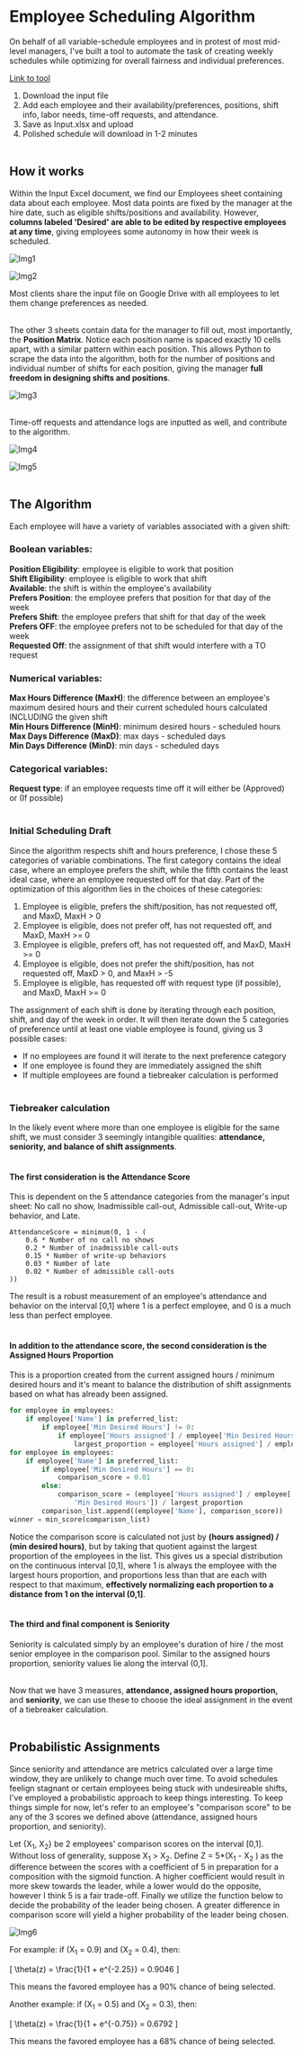 # Employee Scheduling Algorithm

On behalf of all variable-schedule employees and in protest of most mid-level managers, I've built a tool to automate the task of creating weekly schedules while optimizing for overall fairness and individual preferences.

[Link to tool](https://brananharrison.github.io/EmployeeScheduler/)

1) Download the input file
2) Add each employee and their availability/preferences, positions, shift info, labor needs, time-off requests, and attendance.
3) Save as Input.xlsx and upload
4) Polished schedule will download in 1-2 minutes <br><br>


## How it works

Within the Input Excel document, we find our Employees sheet containing data about each employee. Most data points are fixed by the manager at the hire date, such as eligible shifts/positions and availability. However, **columns labeled 'Desired' are able to be edited by respective employees at any time**, giving employees some autonomy in how their week is scheduled. 

![Img1](https://github.com/brananharrison/EmployeeScheduler/blob/master/img/sched1.png)

![Img2](https://github.com/brananharrison/EmployeeScheduler/blob/master/img/sched2.png)

Most clients share the input file on Google Drive with all employees to let them change preferences as needed. <br><br>


The other 3 sheets contain data for the manager to fill out, most importantly, the **Position Matrix**. Notice each position name is spaced exactly 10 cells apart, with a similar pattern within each position. This allows Python to scrape the data into the algorithm, both for the number of positions and individual number of shifts for each position, giving the manager **full freedom in designing shifts and positions**.

![Img3](https://github.com/brananharrison/EmployeeScheduler/blob/master/img/sched3.png)

<br>
Time-off requests and attendance logs are inputted as well, and contribute to the algorithm.

![Img4](https://github.com/brananharrison/EmployeeScheduler/blob/master/img/sched4.png)

![Img5](https://github.com/brananharrison/EmployeeScheduler/blob/master/img/sched5.png) <br><br>


## The Algorithm

Each employee will have a variety of variables associated with a given shift:

### Boolean variables:
**Position Eligibility**: employee is eligible to work that position <br>
**Shift Eligibility**: employee is eligible to work that shift <br>
**Available**: the shift is within the employee's availability <br>
**Prefers Position**: the employee prefers that position for that day of the week <br>
**Prefers Shift**: the employee prefers that shift for that day of the week <br>
**Prefers OFF**: the employee prefers not to be scheduled for that day of the week <br>
**Requested Off**: the assignment of that shift would interfere with a TO request
‍
### Numerical variables:
**Max Hours Difference (MaxH)**: the difference between an employee's maximum desired hours and their current scheduled hours calculated INCLUDING the given shift <br>
**Min Hours Difference (MinH)**: minimum desired hours - scheduled hours <br>
**Max Days Difference (MaxD)**: max days - scheduled days <br>
**Min Days Difference (MinD)**: min days - scheduled days <br>

### Categorical variables:
**Request type**: if an employee requests time off it will either be (Approved) or (If possible) <br><br>


### Initial Scheduling Draft

Since the algorithm respects shift and hours preference, I chose these 5 categories of variable combinations. The first category contains the ideal case, where an employee prefers the shift, while the fifth contains the least ideal case, where an employee requested off for that day. Part of the optimization of this algorithm lies in the choices of these categories:

1. Employee is eligible, prefers the shift/position, has not requested off, and MaxD, MaxH > 0
2. Employee is eligible, does not prefer off, has not requested off, and MaxD, MaxH >= 0
3. Employee is eligible, prefers off, has not requested off, and MaxD, MaxH >= 0
4. Employee is eligible, does not prefer the shift/position, has not requested off, MaxD > 0, and MaxH > -5
5. Employee is eligible, has requested off with request type (if possible), and MaxD, MaxH >= 0

The assignment of each shift is done by iterating through each position, shift, and day of the week in order. It will then iterate down the 5 categories of preference until at least one viable employee is found, giving us 3 possible cases:

- If no employees are found it will iterate to the next preference category
- If one employee is found they are immediately assigned the shift
- If multiple employees are found a tiebreaker calculation is performed <br><br>

### Tiebreaker calculation
In the likely event where more than one employee is eligible for the same shift, we must consider 3 seemingly intangible qualities: **attendance, seniority, and balance of shift assignments**. <br><br>

#### The first consideration is the **Attendance Score**
This is dependent on the 5 attendance categories from the manager's input sheet: No call no show, Inadmissible call-out, Admissible call-out, Write-up behavior, and Late.‍

```
AttendanceScore = minimum(0, 1 - (
    0.6 * Number of no call no shows
    0.2 * Number of inadmissible call-outs
    0.15 * Number of write-up behaviors
    0.03 * Number of late
    0.02 * Number of admissible call-outs
))
```
The result is a robust measurement of an employee's attendance and behavior on the interval [0,1] where 1 is a perfect employee, and 0 is a much less than perfect employee. <br><br>

#### In addition to the attendance score, the second consideration is the **Assigned Hours Proportion**
This is a proportion created from the current assigned hours / minimum desired hours and it's meant to balance the distribution of shift assignments based on what has already been assigned.

```python
for employee in employees:
    if employee['Name'] in preferred_list:
        if employee['Min Desired Hours'] != 0:
            if employee['Hours assigned'] / employee['Min Desired Hours'] > largest_proportion:
                largest_proportion = employee['Hours assigned'] / employee['Min Desired Hours']
for employee in employees:
    if employee['Name'] in preferred_list:
        if employee['Min Desired Hours'] == 0:
            comparison_score = 0.01
        else:
            comparison_score = (employee['Hours assigned'] / employee[
                'Min Desired Hours']) / largest_proportion
        comparison_list.append((employee['Name'], comparison_score))
winner = min_score(comparison_list)
```

Notice the comparison score is calculated not just by **(hours assigned) / (min desired hours)**, but by taking that quotient against the largest proportion of the employees in the list. This gives us a special distribution on the continuous interval [0,1], where 1 is always the employee with the largest hours proportion, and proportions less than that are each with respect to that maximum, **effectively normalizing each proportion to a distance from 1 on the interval (0,1]**. <br><br>

#### The third and final component is **Seniority**
Seniority is calculated simply by an employee's duration of hire / the most senior employee in the comparison pool. Similar to the assigned hours proportion, seniority values lie along the interval (0,1]. <br><br>

Now that we have 3 measures, **attendance, assigned hours proportion,** and **seniority**, we can use these to choose the ideal assignment in the event of a tiebreaker calculation. <br><br>

## Probabilistic Assignments
Since seniority and attendance are metrics calculated over a large time window, they are unlikely to change much over time. To avoid schedules feelign stagnant or certain employees being stuck with undesireable shifts, I've employed a probabilistic approach to keep things interesting. To keep things simple for now, let's refer to an employee's "comparison score" to be any of the 3 scores we defined above (attendance, assigned hours proportion, and seniority).

Let {X<sub>1</sub>, X<sub>2</sub>} be 2 employees' comparison scores on the interval [0,1]. Without loss of generality, suppose X<sub>1</sub> > X<sub>2</sub>. Define Z = 5*(X<sub>1</sub> - X<sub>2</sub> ) as the difference between the scores with a coefficient of 5 in preparation for a composition with the sigmoid function. A higher coefficient would result in more skew towards the leader, while a lower would do the opposite, however I think 5 is a fair trade-off. Finally we utilize the function below to decide the probability of the leader being chosen. A greater difference in comparison score will yield a higher probability of the leader being chosen.

![Img6](https://github.com/brananharrison/EmployeeScheduler/blob/master/img/sched6.png)

For example: if \(X<sub>1</sub> = 0.9\) and \(X<sub>2</sub> = 0.4\), then:

\[
\theta(z) = \frac{1}{1 + e^{-2.25}} = 0.9046
\]

This means the favored employee has a 90% chance of being selected.

Another example: if \(X<sub>1</sub> = 0.5\) and \(X<sub>2</sub> = 0.3\), then:

\[
\theta(z) = \frac{1}{1 + e^{-0.75}} = 0.6792
\]

This means the favored employee has a 68% chance of being selected.

